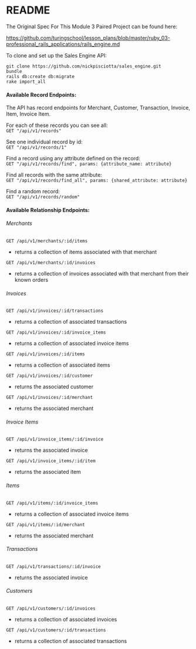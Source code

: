# README

The Original Spec For This Module 3 Paired Project can be found here:

https://github.com/turingschool/lesson_plans/blob/master/ruby_03-professional_rails_applications/rails_engine.md

To clone and set up the Sales Engine API:
```
git clone https://github.com/nickpisciotta/sales_engine.git
bundle
rails db:create db:migrate
rake import_all
```
#### Available Record Endpoints:

The API has record endpoints for Merchant, Customer, Transaction, Invoice, Item, Invoice Item. 

For each of these records you can see all:  
  ``` GET "/api/v1/records" ```

See one individual record by id:   
  ``` GET "/api/v1/records/1" ```

Find a record using any attribute defined on the record:  
  ``` GET "/api/v1/records/find", params: {attribute_name: attribute} ```

Find all records with the same attribute:   
  ``` GET "/api/v1/records/find_all", params: {shared_attribute: attribute} ```

Find a random record:   
  ``` GET "/api/v1/records/random" ```

#### Available Relationship Endpoints:

###### Merchants

``` GET /api/v1/merchants/:id/items ```
* returns a collection of items associated with that merchant

``` GET /api/v1/merchants/:id/invoices ```
* returns a collection of invoices associated with that merchant from their known orders


###### Invoices

``` GET /api/v1/invoices/:id/transactions ```
* returns a collection of associated transactions

``` GET /api/v1/invoices/:id/invoice_items ```
* returns a collection of associated invoice items

``` GET /api/v1/invoices/:id/items ```
* returns a collection of associated items

``` GET /api/v1/invoices/:id/customer ```
* returns the associated customer

``` GET /api/v1/invoices/:id/merchant ```
* returns the associated merchant

###### Invoice Items

``` GET /api/v1/invoice_items/:id/invoice ```
* returns the associated invoice

``` GET /api/v1/invoice_items/:id/item ```
* returns the associated item

###### Items

``` GET /api/v1/items/:id/invoice_items ```
* returns a collection of associated invoice items

``` GET /api/v1/items/:id/merchant ```
* returns the associated merchant


###### Transactions

``` GET /api/v1/transactions/:id/invoice ```
* returns the associated invoice

###### Customers

``` GET /api/v1/customers/:id/invoices ```
* returns a collection of associated invoices

``` GET /api/v1/customers/:id/transactions ```
* returns a collection of associated transactions
